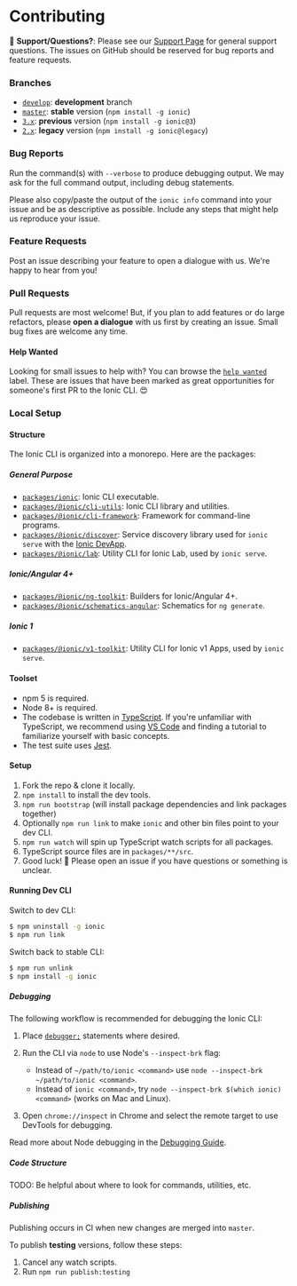# Contributing

:mega: **Support/Questions?**: Please see our [Support
Page](https://ionicframework.com/support) for general support questions. The
issues on GitHub should be reserved for bug reports and feature requests.

### Branches

* [`develop`](https://github.com/ionic-team/ionic-cli/tree/develop): **development** branch
* [`master`](https://github.com/ionic-team/ionic-cli/tree/master): **stable** version (`npm install -g ionic`)
* [`3.x`](https://github.com/ionic-team/ionic-cli/tree/3.x): **previous** version (`npm install -g ionic@3`)
* [`2.x`](https://github.com/ionic-team/ionic-cli/tree/2.x): **legacy** version (`npm install -g ionic@legacy`)

### Bug Reports

Run the command(s) with `--verbose` to produce debugging output. We may ask for
the full command output, including debug statements.

Please also copy/paste the output of the `ionic info` command into your issue
and be as descriptive as possible. Include any steps that might help us
reproduce your issue.

### Feature Requests

Post an issue describing your feature to open a dialogue with us. We're happy
to hear from you!

### Pull Requests

Pull requests are most welcome! But, if you plan to add features or do large
refactors, please **open a dialogue** with us first by creating an issue. Small
bug fixes are welcome any time.

#### Help Wanted

Looking for small issues to help with? You can browse the [`help
wanted`](https://github.com/ionic-team/ionic-cli/labels/help%20wanted) label.
These are issues that have been marked as great opportunities for someone's
first PR to the Ionic CLI. :heart_eyes:

### Local Setup

#### Structure

The Ionic CLI is organized into a monorepo. Here are the packages:

##### General Purpose

* [`packages/ionic`](https://github.com/ionic-team/ionic-cli/tree/develop/packages/ionic): Ionic CLI executable.
* [`packages/@ionic/cli-utils`](https://github.com/ionic-team/ionic-cli/tree/develop/packages/%40ionic/cli-utils): Ionic CLI library and utilities.
* [`packages/@ionic/cli-framework`](https://github.com/ionic-team/ionic-cli/tree/develop/packages/%40ionic/cli-framework): Framework for command-line programs.
* [`packages/@ionic/discover`](https://github.com/ionic-team/ionic-cli/tree/develop/packages/%40ionic/discover): Service discovery library used for `ionic serve` with the [Ionic DevApp](https://ionicframework.com/docs/pro/devapp/).
* [`packages/@ionic/lab`](https://github.com/ionic-team/ionic-cli/tree/develop/packages/%40ionic/lab): Utility CLI for Ionic Lab, used by `ionic serve`.

##### Ionic/Angular 4+

* [`packages/@ionic/ng-toolkit`](https://github.com/ionic-team/ionic-cli/tree/develop/packages/%40ionic/ng-toolkit): Builders for Ionic/Angular 4+.
* [`packages/@ionic/schematics-angular`](https://github.com/ionic-team/ionic-cli/tree/develop/packages/%40ionic/schematics-angular): Schematics for `ng generate`.

##### Ionic 1

* [`packages/@ionic/v1-toolkit`](https://github.com/ionic-team/ionic-cli/tree/develop/packages/%40ionic/v1-toolkit): Utility CLI for Ionic v1 Apps, used by `ionic serve`.

#### Toolset

* npm 5 is required.
* Node 8+ is required.
* The codebase is written in [TypeScript](https://www.typescriptlang.org/). If
  you're unfamiliar with TypeScript, we recommend using [VS
  Code](https://code.visualstudio.com/) and finding a tutorial to familiarize
  yourself with basic concepts.
* The test suite uses [Jest](https://facebook.github.io/jest/).

#### Setup

1. Fork the repo & clone it locally.
1. `npm install` to install the dev tools.
1. `npm run bootstrap` (will install package dependencies and link packages
   together)
1. Optionally `npm run link` to make `ionic` and other bin files point to your
   dev CLI.
1. `npm run watch` will spin up TypeScript watch scripts for all packages.
1. TypeScript source files are in `packages/**/src`.
1. Good luck! :muscle: Please open an issue if you have questions or something
   is unclear.

#### Running Dev CLI

Switch to dev CLI:

```bash
$ npm uninstall -g ionic
$ npm run link
```

Switch back to stable CLI:

```bash
$ npm run unlink
$ npm install -g ionic
```

##### Debugging

The following workflow is recommended for debugging the Ionic CLI:

1. Place
   [`debugger;`](https://developer.mozilla.org/en-US/docs/Web/JavaScript/Reference/Statements/debugger)
   statements where desired.
1. Run the CLI via `node` to use Node's `--inspect-brk` flag:

    * Instead of `~/path/to/ionic <command>` use `node --inspect-brk
      ~/path/to/ionic <command>`.
    * Instead of `ionic <command>`, try `node --inspect-brk $(which ionic)
      <command>` (works on Mac and Linux).

1. Open `chrome://inspect` in Chrome and select the remote target to use
   DevTools for debugging.

Read more about Node debugging in the [Debugging
Guide](https://nodejs.org/en/docs/guides/debugging-getting-started/).

##### Code Structure

TODO: Be helpful about where to look for commands, utilities, etc.

##### Publishing

Publishing occurs in CI when new changes are merged into `master`.

To publish **testing** versions, follow these steps:

1. Cancel any watch scripts.
1. Run `npm run publish:testing`

